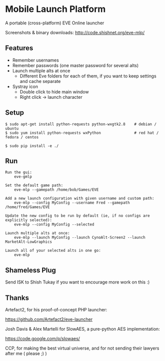 Mobile Launch Platform
======================

A portable (cross-platform) EVE Online launcher

Screenshots & binary downloads: http://code.shishnet.org/eve-mlp/

Features
--------
- Remember usernames
- Remember passwords (one master password for several alts)
- Launch multiple alts at once
  - Different Eve folders for each of them, if you want to keep settings and cache separate
- Systray icon
  - Double click to hide main window
  - Right click -> launch character


Setup
-----
```
$ sudo apt-get install python-requests python-wxgtk2.8    # debian / ubuntu
$ sudo yum install python-requests wxPython               # red hat / fedora / centos

$ sudo pip install -e ./
```

Run
---
```
Run the gui:
    eve-gmlp
    
Set the default game path:
    eve-mlp --gamepath /home/bob/Games/EVE

Add a new launch configuration with given username and custom path:
    eve-mlp --config MyConfig --username Fred --gamepath /home/fred/Games/EVE

Update the new config to be run by default (ie, if no configs are explicitly selected):
    eve-mlp --config MyConfig --selected

Launch multiple alts at once:
    eve-mlp --launch MyConfig --launch CynoAlt-Screen2 --launch MarketAlt-LowGraphics

Launch all of your selected alts in one go:
    eve-mlp
```

Shameless Plug
--------------
Send ISK to Shish Tukay if you want to encourage more work on this :)


Thanks
------
Artefact2, for his proof-of-concept PHP launcher:

https://github.com/Artefact2/eve-launcher

Josh Davis & Alex Martelli for SlowAES, a pure-python AES implementation:

https://code.google.com/p/slowaes/

CCP, for making the best virtual universe, and for not sending their lawyers after me ( please ;) )
